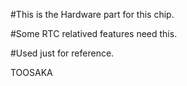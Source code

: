 #This is the Hardware part for this chip.

#Some RTC relatived features need this.

#Used just for reference.

TOOSAKA

